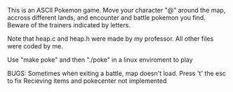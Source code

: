 This is an ASCII Pokemon game. Move your character "@" around the map, accross different lands, and encounter and battle pokemon you find. Beware of the trainers indicated by letters.

Note that heap.c and heap.h were made by my professor. All other files were coded by me. 

Use "make poke" and then "./poke" in a linux enviroment to play

BUGS:
Sometimes when exiting a battle, map doesn't load. Press 't' the esc to fix
Recieving items and pokecenter not implemented
